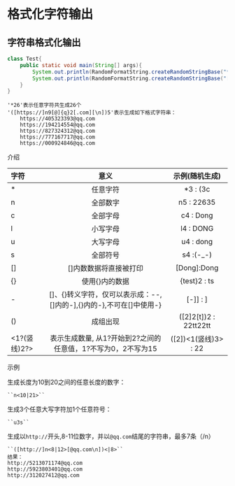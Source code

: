 # 格式化字符输出

## 字符串格式化输出
```java
class Test{
    public static void main(String[] args){
        System.out.println(RandomFormatString.createRandomStringBase("*26"));
        System.out.println(RandomFormatString.createRandomStringBase("[https://]n9[@]{q}2[.com]"));
    }
}
```
    '*26'表示任意字符共生成26个
    '([https://]n9[@]{q}2[.com][\n])5'表示生成如下格式字符串：
        https://405323393@qq.com
        https://194214554@qq.com
        https://827324312@qq.com
        https://777167717@qq.com
        https://000924846@qq.com
        
介绍

|字符|意义|示例(随机生成)|
|:---|:---:|:---:|
|*|任意字符|*3 : (3c|
|n|全部数字|n5 : 22635|
|c|全部字母|c4 : Dong|
|l|小写字母|l4 : DONG|
|u|大写字母|u4 : dong|
|s|全部符号|s4 :(-_-)|
|[]|[]内数数据将直接被打印|[Dong]:Dong|
|{}|使用{}内的数据|{test}2 : ts|
|-|[]、{}转义字符，仅可以表示成：--, []内的-],{}内的-},不可在[]中使用-}|\[-]] : ]|
|()|成组出现|([2]2[t])2 : 22tt22tt|
|\<1?(竖线)2?\>|表示生成数量, 从1?开始到2?之间的任意值，1?不写为0，2不写为15|([2])<1(竖线)3> : 22|

示例

生成长度为10到20之间的任意长度的数字：

    ``n<10|21>``

生成3个任意大写字符加1个任意符号：

    ``u3s``

生成以``http://``开头,8-11位数字，并以``@qq.com``结尾的字符串，最多7条（/n）

    ``([http://]n<8|12>[@qq.com\n])<|8>``
    结果：
    http://5213071174@qq.com
    http://5923803401@qq.com
    http://312027412@qq.com
